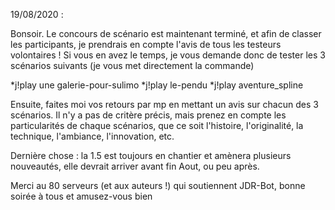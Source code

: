 19/08/2020 :

Bonsoir. Le concours de scénario est maintenant terminé, et afin de classer les participants, je prendrais en compte l'avis de tous les testeurs volontaires !
Si vous en avez le temps, je vous demande donc de tester les 3 scénarios suivants (je vous met directement la commande) 

*j!play une galerie-pour-sulimo
*j!play le-pendu
*j!play aventure_spline

Ensuite, faites moi vos retours par mp en mettant un avis sur chacun des 3 scénarios. Il n'y a pas de critère précis, mais prenez en compte les particularités de chaque scénarios, que ce soit l'histoire, l'originalité, la technique, l'ambiance, l'innovation, etc.

Dernière chose : la 1.5 est toujours en chantier et amènera plusieurs nouveautés, elle devrait arriver avant fin Aout, ou peu après.

Merci au 80 serveurs (et aux auteurs !) qui soutiennent JDR-Bot, bonne soirée à tous et amusez-vous bien
